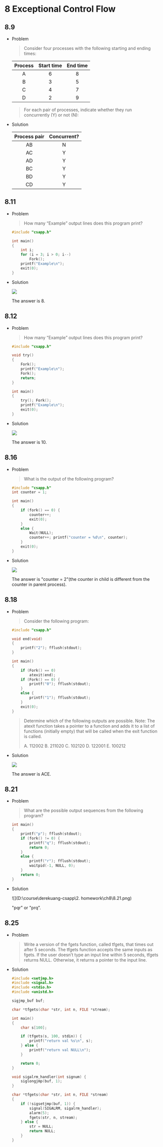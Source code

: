 # 8 Exceptional Control Flow



## 8.9

- Problem

  > Consider four processes with the following starting and ending times:

  | Process | Start time | End time |
  | :-----: | :--------: | :------: |
  |    A    |     6      |    8     |
  |    B    |     3      |    5     |
  |    C    |     4      |    7     |
  |    D    |     2      |    9     |

  > For each pair of processes, indicate whether they run concurrently (Y) or not (N):

- Solution

  | Process pair | Concurrent? |
  | :----------: | :---------: |
  |      AB      |      N      |
  |      AC      |      Y      |
  |      AD      |      Y      |
  |      BC      |      Y      |
  |      BD      |      Y      |
  |      CD      |      Y      |

  

## 8.11

- Problem

  > How many “Example” output lines does this program print?

  ```c
  #include "csapp.h"
  
  int main()
  {
      int i;
      for (i = 3; i > 0; i--)
          Fork();
      printf("Example\n");
      exit(0);
  }
  ```

- Solution

  ![](8.11.png)

  The answer is 8.

  

## 8.12

- Problem

  > How many “Example” output lines does this program print?

  ```c
  #include "csapp.h"
  
  void try()
  {
      Fork();
      printf("Example\n");
      Fork();
      return;
  }
  
  int main()
  {
      try(); Fork();
      printf("Example\n");
      exit(0);
  }
  ```

- Solution

  ![](8.12.png)

  The answer is 10.

  

## 8.16

- Problem

  > What is the output of the following program?

  ```c
  #include "csapp.h"
  int counter = 1;
  
  int main()
  {
      if (fork() == 0) {
          counter++;
          exit(0);
      }
      else {
          Wait(NULL);
          counter++; printf("counter = %d\n", counter);
      }
      exit(0);
  }
  ```

- Solution

  ![](8.16.png)

  The answer is "counter = 2"(the counter in child is different from the counter in parent process).



## 8.18

- Problem

  > Consider the following program:

  ```c
  #include "csapp.h"
  
  void end(void)
  {
      printf("2"); fflush(stdout);
  }
  
  int main()
  {
      if (Fork() == 0)
          atexit(end);
      if (Fork() == 0) {
          printf("0"); fflush(stdout);
      }
      else {
          printf("1"); fflush(stdout);
      }
      exit(0);
  }
  ```

  > Determine which of the following outputs are possible. Note: The atexit function takes a pointer to a function and adds it to a list of functions (initially empty) that will be called when the exit function is called.
  >
  > A. 112002
  > B. 211020
  > C. 102120
  > D. 122001
  > E. 100212

- Solution

  ![](8.18.png)

  The answer is ACE.

  

## 8.21

- Problem

  > What are the possible output sequences from the following program?

  ```c
  int main()
  {
      printf("p"); fflush(stdout);
      if (fork() != 0) {
          printf("q"); fflush(stdout);
          return 0;
      }
      else {
          printf("r"); fflush(stdout);
          waitpid(-1, NULL, 0);
      }
      return 0;
  }
  ```

- Solution

  ![](D:\course\derekuang-csapp\2. homework\ch8\8.21.png)
  
  "pqr" or "prq".
  
  

## 8.25

- Problem

  > Write a version of the fgets function, called tfgets, that times out after 5 seconds. The tfgets function accepts the same inputs as fgets. If the user doesn’t type an input line within 5 seconds, tfgets returns NULL. Otherwise, it returns a pointer to the input line.

- Solution

  ```c
  #include <setjmp.h>
  #include <signal.h>
  #include <stdio.h>
  #include <unistd.h>
  
  sigjmp_buf buf;
  
  char *tfgets(char *str, int n, FILE *stream);
  
  int main()
  {
      char s[100];
  
      if (tfgets(s, 100, stdin)) {
          printf("return val %s\n", s);
      } else {
          printf("return val NULL\n");
      }
  
      return 0;
  }
  
  void sigalrm_handler(int signum) {
      siglongjmp(buf, 1);
  }
  
  char *tfgets(char *str, int n, FILE *stream)
  {
      if (!sigsetjmp(buf, 1)) {
          signal(SIGALRM, sigalrm_handler);
          alarm(5);
          fgets(str, n, stream);
      } else {
          str = NULL;
          return NULL;
      }
  }
  ```
  
  